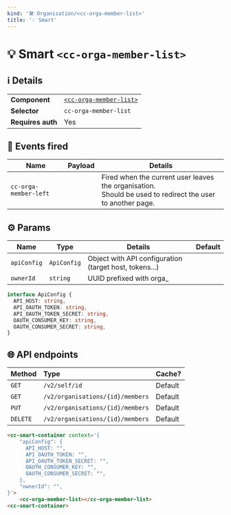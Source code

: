 ```yaml
---
kind: '🛠 Organisation/<cc-orga-member-list>'
title: '💡 Smart'
---
```


# 💡 Smart `<cc-orga-member-list>`

## ℹ️ Details

<table>
  <tr><td><strong>Component    </strong> <td><a href="https://www.clever-cloud.com/developers/doc/clever-components/?path=/docs/🛠-organisation-cc-orga-member-list--default-story"><code>&lt;cc-orga-member-list></code></a>
  <tr><td><strong>Selector     </strong> <td><code>cc-orga-member-list</code>
  <tr><td><strong>Requires auth</strong> <td>Yes
</table>

## 👋️ Events fired

| Name                  | Payload | Details                                                                                                       |
|-----------------------|---------|---------------------------------------------------------------------------------------------------------------|
| `cc-orga-member-left` |         | Fired when the current user leaves the organisation.<br/>Should be used to redirect the user to another page. |


## ⚙️ Params

| Name        | Type        | Details                                                 | Default |
|-------------|-------------|---------------------------------------------------------|---------|
| `apiConfig` | `ApiConfig` | Object with API configuration (target host, tokens...)  |         |
| `ownerId`   | `string`    | UUID prefixed with orga_                                |         |

```ts
interface ApiConfig {
  API_HOST: string,
  API_OAUTH_TOKEN: string,
  API_OAUTH_TOKEN_SECRET: string,
  OAUTH_CONSUMER_KEY: string,
  OAUTH_CONSUMER_SECRET: string,
}
```

## 🌐 API endpoints

| Method   | Type                             | Cache?  |
|----------|:---------------------------------|---------|
| `GET`    | `/v2/self/id`                    | Default |
| `GET`    | `/v2/organisations/{id}/members` | Default |
| `PUT`    | `/v2/organisations/{id}/members` | Default |
| `DELETE` | `/v2/organisations/{id}/members` | Default |

```html
<cc-smart-container context='{
    "apiConfig": {
      API_HOST: "",
      API_OAUTH_TOKEN: "",
      API_OAUTH_TOKEN_SECRET: "",
      OAUTH_CONSUMER_KEY: "",
      OAUTH_CONSUMER_SECRET: "",
    },
    "ownerId": "",
}'>
    <cc-orga-member-list></cc-orga-member-list>
<cc-smart-container>
```
